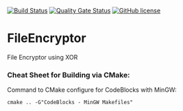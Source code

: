 [![Build Status](https://github.com/Maslinin/XOR-FileEncryptor/workflows/Build/badge.svg)](https://github.com/Maslinin/XOR-FileEncryptor/actions/workflows/build.yml) [![Quality Gate Status](https://sonarcloud.io/api/project_badges/measure?project=Maslinin_XOR-FileEncryptor&metric=alert_status)](https://sonarcloud.io/summary/new_code?id=Maslinin_XOR-FileEncryptor) [![GitHub license](https://badgen.net/github/license/Maslinin/XOR-FileEncryptor)](https://github.com/Maslinin/XOR-FileEncryptor/blob/master/LICENSE)

# FileEncryptor
File Encryptor using XOR

### Cheat Sheet for Building via CMake:
Command to CMake configure for CodeBlocks with MinGW:      
```
cmake .. -G"CodeBlocks - MinGW Makefiles"
```

